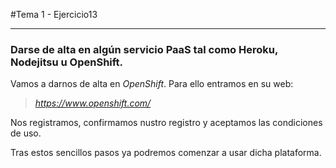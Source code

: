 #Tema 1 - Ejercicio13
- - -
### **Darse de alta en algún servicio PaaS tal como Heroku, Nodejitsu u OpenShift.**

Vamos a darnos de alta en *OpenShift*. Para ello entramos en su web:

> *https://www.openshift.com/*

Nos registramos, confirmamos nustro registro y aceptamos las condiciones de uso.

Tras estos sencillos pasos ya podremos comenzar a usar dicha plataforma.

